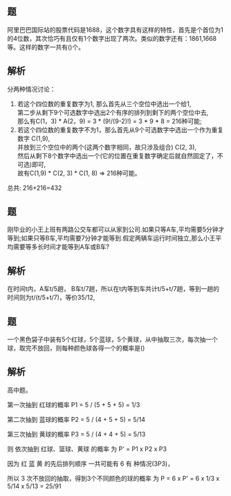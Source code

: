 题
-
阿里巴巴国际站的股票代码是1688，这个数字具有这样的特性，首先是个首位为1的4位数，其次恰巧有且仅有1个数字出现了两次。类似的数字还有：1861,1668等。这样的数字一共有()个。

解析
-
分两种情况讨论：
1. 若这个四位数的重复数字为1, 那么首先从三个空位中选出一个给1,  
   第二步从剩下9个可选数字中选出2个有序的排列到剩下的两个空位中去,  
   那么有C(1，3) * A(2，9) = 3 * (9!/(9-2)!) = 3 * 9 * 8 = 216种可能;
2. 若这个四位数的重复数字不为1，那么首先从9个可选数字中选出一个作为重复数字 C(1,9),  
   并放到三个空位中的两个(这两个数字相同，故只涉及组合) C(2, 3),  
   然后从剩下8个数字中选出一个(它的位置在重复数字确定后就自然固定了，不可选)即可,  
   故有C(1,9) * C(2, 3) * C(1, 8) => 216种可能。  

总共: 216+216=432







题
-
刚毕业的小王上班有两路公交车都可以从家到公司.如果只等A车,平均需要5分钟才等到;如果只等B车,平均需要7分钟才能等到.假定两辆车运行时间独立,那么小王平均需要等多长时间才能等到A车或B车?

解析
-
在时间t内，A车t/5趟， B车t/7趟，所以在t内等到车共计t/5+t/7趟，等到一趟的时间则为t/(t/5+t/7)，等价35/12,


题
-
一个黑色袋子中装有5个红球，5个蓝球，5个黄球，从中抽取三次，每次抽一个球，取完不放回，则每种颜色球各得一个的概率是()

解析
-
高中题。

第一次抽到 红球的概率 P1 = 5 / (5 + 5 + 5) = 1/3

第二次抽到 蓝球的概率 P2 = 5 / (4 + 5 + 5) = 5/14

第三次抽到 黄球的概率 P3 = 5 / (4 + 4 + 5) = 5/13

则 依次抽到 红球、篮球、黄球 的概率 为  P' = P1 x  P2 x  P3

因为 红 蓝 黄 的先后排列顺序 一共可能有 6  有 种情况(3P3)，

所以 3 次不放回的抽取，得到3个不同颜色的球的概率 为
P = 6 x  P'  = 6 x  1/3 x  5/14 x  5/13 = 25/91